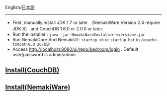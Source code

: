 English/[日本語](https://github.com/aegif/NemakiWare/wiki/%E3%82%A4%E3%83%B3%E3%82%B9%E3%83%88%E3%83%BC%E3%83%AB)
***
* First, manually install JDK 1.7 or later （NemakiWare Version 2.4 require JDK 8） and CouchDB 1.6.0 or 2.0.0 or later.
* Run the installer : `java -jar NemakiWareInstaller-<version>.jar`
* Run NemakiCore And NemakiUI : `startup.sh` or `startup.bat` in `/apache-tomcat-8.0.26/bin`
* Access [http://localhost:8080/ui/repo/bedroom/login](http://localhost:8080/ui/repo/bedroom/login) . Default user/password is admin/admin

## [Install(CouchDB)](https://github.com/aegif/NemakiWare/wiki/Install%28CouchDB%29)
## [Install(NemakiWare)](https://github.com/aegif/NemakiWare/wiki/Install%28NemakiWare%29)